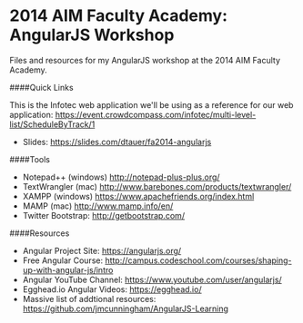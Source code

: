 2014 AIM Faculty Academy: AngularJS Workshop
============================

Files and resources for my AngularJS workshop at the 2014 AIM Faculty Academy.

####Quick Links

This is the Infotec web application we'll be using as a reference for our web application:
https://event.crowdcompass.com/infotec/multi-level-list/ScheduleByTrack/1

- Slides: https://slides.com/dtauer/fa2014-angularjs

####Tools
- Notepad++ (windows) http://notepad-plus-plus.org/
- TextWrangler (mac) http://www.barebones.com/products/textwrangler/
- XAMPP (windows) https://www.apachefriends.org/index.html
- MAMP (mac) http://www.mamp.info/en/
- Twitter Bootstrap: http://getbootstrap.com/

####Resources
- Angular Project Site: https://angularjs.org/
- Free Angular Course: http://campus.codeschool.com/courses/shaping-up-with-angular-js/intro
- Angular YouTube Channel: https://www.youtube.com/user/angularjs/
- Egghead.io Angular Videos: https://egghead.io/
- Massive list of addtional resources: https://github.com/jmcunningham/AngularJS-Learning
 

